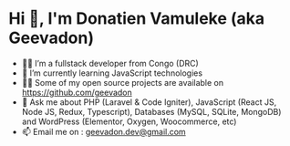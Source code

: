 # Hi 👋, I'm Donatien Vamuleke (aka Geevadon)

- 👨‍💼 I’m a fullstack developer from Congo (DRC)
- 🌱 I’m currently learning JavaScript technologies
- 👨‍💻 Some of my open source projects are available on <a href="https://github.com/geevadon">https://github.com/geevadon</a>
- 💬 Ask me about PHP (Laravel & Code Igniter), JavaScript (React JS, Node JS, Redux, Typescript), Databases (MySQL, SQLite, MongoDB) and WordPress (Elementor, Oxygen, Woocommerce, etc)
- 📫 Email me on : <a href="mailto:geevadon.dev@gmail.com">geevadon.dev@gmail.com<a/>
<!---
Geevadon/Geevadon is a ✨ special ✨ repository because its `README.md` (this file) appears on your GitHub profile.
You can click the Preview link to take a look at your changes.
--->

